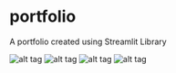 # portfolio
A portfolio created using Streamlit Library


![alt tag](https://ewa.academy/pluginfile.php/3599/assignsubmission_onlinetext/submissions_onlinetext/3360/STREAMLIT.PNG)
![alt tag](https://ewa.academy/pluginfile.php/3599/assignsubmission_onlinetext/submissions_onlinetext/3360/STREAMLIT2.PNG)
![alt tag](https://ewa.academy/pluginfile.php/3599/assignsubmission_onlinetext/submissions_onlinetext/3360/STREAMLIT3.PNG)
![alt tag](https://ewa.academy/pluginfile.php/3599/assignsubmission_onlinetext/submissions_onlinetext/3360/STREAMLIT44.png)
